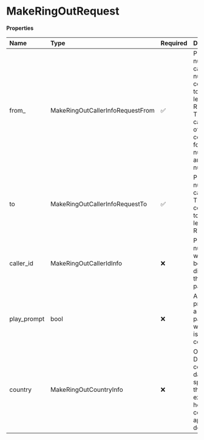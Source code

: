 # MakeRingOutRequest

**Properties**

| Name        | Type                             | Required | Description                                                                                                                                                                   |
| :---------- | :------------------------------- | :------- | :---------------------------------------------------------------------------------------------------------------------------------------------------------------------------- |
| from\_      | MakeRingOutCallerInfoRequestFrom | ✅       | Phone number of a caller. This number corresponds to the 1st leg of a RingOut call. This number can be one of the user's configured forwarding numbers or an arbitrary number |
| to          | MakeRingOutCallerInfoRequestTo   | ✅       | Phone number of a called party. This number corresponds to the 2nd leg of a RingOut call                                                                                      |
| caller_id   | MakeRingOutCallerIdInfo          | ❌       | Phone number which will be displayed to the called party                                                                                                                      |
| play_prompt | bool                             | ❌       | Audio prompt that a calling party hears when a call is connected                                                                                                              |
| country     | MakeRingOutCountryInfo           | ❌       | Optional. Dialing plan country data. If not specified, then an extension home country is applied by default                                                                   |

<!-- This file was generated by liblab | https://liblab.com/ -->
